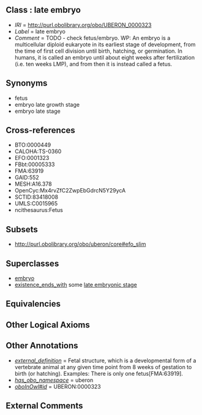 
## Class : late embryo

 * *IRI* = http://purl.obolibrary.org/obo/UBERON_0000323
 * *Label* = late embryo
 * *Comment* = TODO - check fetus/embryo. WP: An embryo is a multicellular diploid eukaryote in its earliest stage of development, from the time of first cell division until birth, hatching, or germination. In humans, it is called an embryo until about eight weeks after fertilization (i.e. ten weeks LMP), and from then it is instead called a fetus.

## Synonyms

 * fetus
 * embryo late growth stage
 * embryo late stage

## Cross-references

 * BTO:0000449
 * CALOHA:TS-0360
 * EFO:0001323
 * FBbt:00005333
 * FMA:63919
 * GAID:552
 * MESH:A16.378
 * OpenCyc:Mx4rvZfC2ZwpEbGdrcN5Y29ycA
 * SCTID:83418008
 * UMLS:C0015965
 * ncithesaurus:Fetus

## Subsets

 * http://purl.obolibrary.org/obo/uberon/core#efo_slim

## Superclasses

 * [embryo](../../UBERON/22/UBERON_0000922.md)
 * [existence_ends_with](../../core#existence/th/core#existence_ends_with.md) some [late embryonic stage](../../UBERON/20/UBERON_0007220.md)

## Equivalencies


## Other Logical Axioms


## Other Annotations

 * *[external_definition](../../UBPROP/01/UBPROP_0000001.md)* = Fetal structure, which is a developmental form of a vertebrate animal at any given time point from 8 weeks of gestation to birth (or hatching). Examples: There is only one fetus[FMA:63919].
 * *[has_obo_namespace](../../ce/oboInOwl#hasOBONamespace.md)* = uberon
 * *[oboInOwl#id](../../id/oboInOwl#id.md)* = UBERON:0000323

## External Comments

